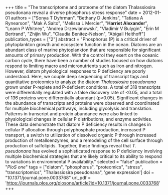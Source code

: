+++
title = "The transcriptome and proteome of the diatom Thalassiosira pseudonana reveal a diverse phosphorus stress response"
date = 2012-01-01
authors = ["Sonya T Dyhrman", "Bethany D Jenkins", "Tatiana A Rynearson", "Mak A Saito", "Melissa L Mercier", "**Harriet Alexander**", "Leann P Whitney", "Andrea Drzewianowski", "Vladimir V Bulygin", "Erin M Bertrand", "Zhijin Wu", "Claudia Benitez-Nelson", "Abigail Heithoff"]
publication_types = ["2"]
abstract = "Phosphorus (P) is a critical driver of phytoplankton growth and ecosystem function in the ocean. Diatoms are an abundant class of marine phytoplankton that are responsible for significant amounts of primary production. With the control they exert on the oceanic carbon cycle, there have been a number of studies focused on how diatoms respond to limiting macro and micronutrients such as iron and nitrogen. However, diatom physiological responses to P deficiency are poorly understood. Here, we couple deep sequencing of transcript tags and quantitative proteomics to analyze the diatom *Thalassiosira pseudonana* grown under P-replete and P-deficient conditions. A total of 318 transcripts were differentially regulated with a false discovery rate of <0.05, and a total of 136 proteins were differentially abundant (p<0.05). Significant changes in the abundance of transcripts and proteins were observed and coordinated for multiple biochemical pathways, including glycolysis and translation. Patterns in transcript and protein abundance were also linked to physiological changes in cellular P distributions, and enzyme activities. These data demonstrate that diatom P deficiency results in changes in cellular P allocation through polyphosphate production, increased P transport, a switch to utilization of dissolved organic P through increased production of metalloenzymes, and a remodeling of the cell surface through production of sulfolipids. Together, these findings reveal that *T. pseudonana* has evolved a sophisticated response to P deficiency involving multiple biochemical strategies that are likely critical to its ability to respond to variations in environmental P availability."
selected = "false"
publication = "*PloS one*"
tags = ["diatom", "phosphorus",  "proteomics", "stress", "transcriptomics", "Thalassiosira pseudonana", 'gene expression']
doi = "10.1371/journal.pone.0033768"
url_pdf = 'https://journals.plos.org/plosone/article?id=10.1371/journal.pone.0033768'
+++
